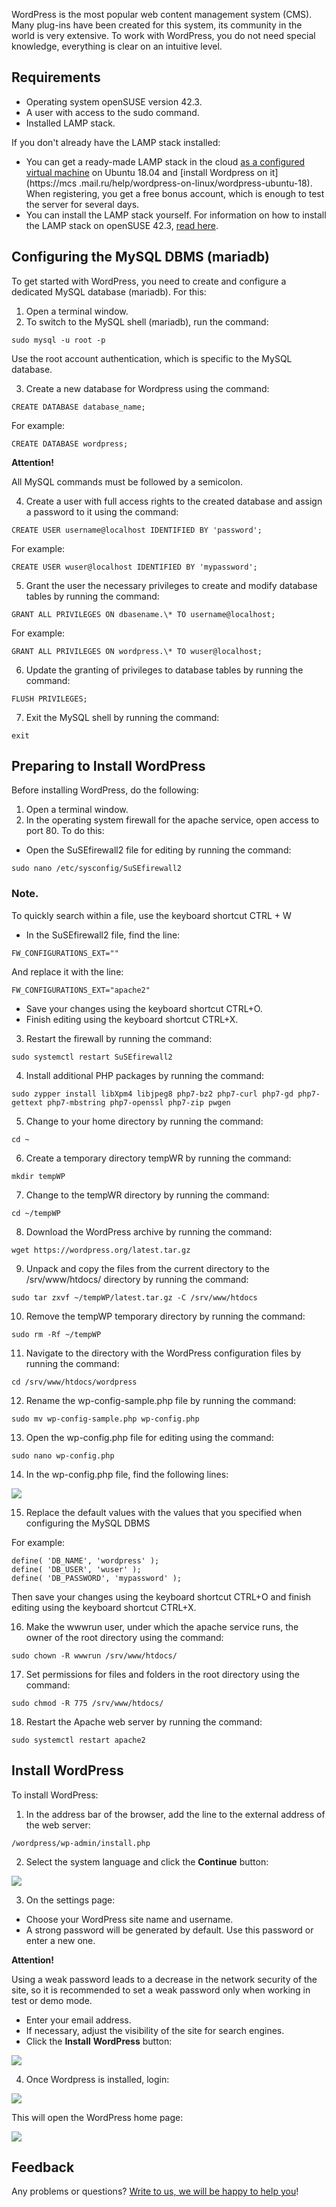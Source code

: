 WordPress is the most popular web content management system (CMS). Many plug-ins have been created for this system, its community in the world is very extensive. To work with WordPress, you do not need special knowledge, everything is clear on an intuitive level.

## Requirements

- Operating system openSUSE version 42.3.
- A user with access to the sudo command.
- Installed LAMP stack.

If you don't already have the LAMP stack installed:

- You can get a ready-made LAMP stack in the cloud [as a configured virtual machine](https://mcs.mail.ru/app/services/marketplace/) on Ubuntu 18.04 and [install Wordpress on it](https://mcs .mail.ru/help/wordpress-on-linux/wordpress-ubuntu-18). When registering, you get a free bonus account, which is enough to test the server for several days.
- You can install the LAMP stack yourself. For information on how to install the LAMP stack on openSUSE 42.3, [read here](https://mcs.mail.ru/help/lamp-on-linux/lamp-opensuse-42).

## Configuring the MySQL DBMS (mariadb)

To get started with WordPress, you need to create and configure a dedicated MySQL database (mariadb). For this:

1. Open a terminal window.
2. To switch to the MySQL shell (mariadb), run the command:

```
sudo mysql -u root -p
```

Use the root account authentication, which is specific to the MySQL database.

3. Create a new database for Wordpress using the command:

```
CREATE DATABASE database_name;
```

For example:

```
CREATE DATABASE wordpress;
```

<warn>

**Attention!**

All MySQL commands must be followed by a semicolon.

</warn>

4. Create a user with full access rights to the created database and assign a password to it using the command:

```
CREATE USER username@localhost IDENTIFIED BY 'password';
```

For example:

```
CREATE USER wuser@localhost IDENTIFIED BY 'mypassword';
```

5. Grant the user the necessary privileges to create and modify database tables by running the command:

```
GRANT ALL PRIVILEGES ON dbasename.\* TO username@localhost;
```

For example:

```
GRANT ALL PRIVILEGES ON wordpress.\* TO wuser@localhost;
```

6. Update the granting of privileges to database tables by running the command:

```
FLUSH PRIVILEGES;
```

7. Exit the MySQL shell by running the command:

```
exit
```

## Preparing to Install WordPress

Before installing WordPress, do the following:

1. Open a terminal window.
2. In the operating system firewall for the apache service, open access to port 80. To do this:

- Open the SuSEfirewall2 file for editing by running the command:

```
sudo nano /etc/sysconfig/SuSEfirewall2
```

### Note.

To quickly search within a file, use the keyboard shortcut CTRL + W

- In the SuSEfirewall2 file, find the line:

```
FW_CONFIGURATIONS_EXT=""
```

And replace it with the line:

```
FW_CONFIGURATIONS_EXT="apache2"
```

- Save your changes using the keyboard shortcut CTRL+O.
- Finish editing using the keyboard shortcut CTRL+X.

3. Restart the firewall by running the command:

```
sudo systemctl restart SuSEfirewall2
```

4. Install additional PHP packages by running the command:

```
sudo zypper install libXpm4 libjpeg8 php7-bz2 php7-curl php7-gd php7-gettext php7-mbstring php7-openssl php7-zip pwgen
```

5. Change to your home directory by running the command:

```
cd ~
```

6. Create a temporary directory tempWR by running the command:

```
mkdir tempWP
```

7. Change to the tempWR directory by running the command:

```
cd ~/tempWP
```

8. Download the WordPress archive by running the command:

```
wget https://wordpress.org/latest.tar.gz
```

9. Unpack and copy the files from the current directory to the /srv/www/htdocs/ directory by running the command:

```
sudo tar zxvf ~/tempWP/latest.tar.gz -C /srv/www/htdocs
```

10. Remove the tempWP temporary directory by running the command:

```
sudo rm -Rf ~/tempWP
```

11. Navigate to the directory with the WordPress configuration files by running the command:

```
cd /srv/www/htdocs/wordpress
```

12. Rename the wp-config-sample.php file by running the command:

```
sudo mv wp-config-sample.php wp-config.php
```

13. Open the wp-config.php file for editing using the command:

```
sudo nano wp-config.php
```

14. In the wp-config.php file, find the following lines:

![](./assets/1555704465550-1555704465550-png)

15. Replace the default values ​​with the values ​​that you specified when configuring the MySQL DBMS

For example:

```
define( 'DB_NAME', 'wordpress' );
define( 'DB_USER', 'wuser' );
define( 'DB_PASSWORD', 'mypassword' );
```

Then save your changes using the keyboard shortcut CTRL+O and finish editing using the keyboard shortcut CTRL+X.

16. Make the wwwrun user, under which the apache service runs, the owner of the root directory using the command:

```
sudo chown -R wwwrun /srv/www/htdocs/
```

17. Set permissions for files and folders in the root directory using the command:

```
sudo chmod -R 775 /srv/www/htdocs/
```

18. Restart the Apache web server by running the command:

```
sudo systemctl restart apache2
```

## Install WordPress

To install WordPress:

1. In the address bar of the browser, add the line to the external address of the web server:

```
/wordpress/wp-admin/install.php
```

2. Select the system language and click the **Continue** button:

**![](./assets/1555705461526-1555705461526-png)**

3. On the settings page:

- Choose your WordPress site name and username.
- A strong password will be generated by default. Use this password or enter a new one.

<warn>

**Attention!**

Using a weak password leads to a decrease in the network security of the site, so it is recommended to set a weak password only when working in test or demo mode.

</warn>

- Enter your email address.
- If necessary, adjust the visibility of the site for search engines.
- Click the **Install** **WordPress** button:

**![](./assets/1555705531629-1555705531629-png)**

4. Once Wordpress is installed, login:

**![](./assets/1555705599355-1555705599355-png)**

This will open the WordPress home page:

**![](./assets/1555705632823-1555705632823-png)**

## Feedback

Any problems or questions? [Write to us, we will be happy to help you](https://mcs.mail.ru/help/contact-us)!
